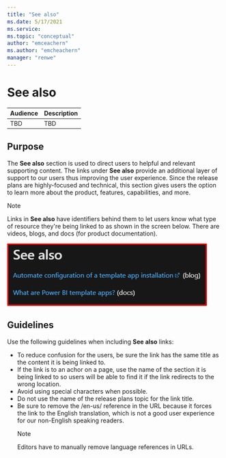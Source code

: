 ```yaml
---
title: "See also"
ms.date: 5/17/2021
ms.service: 
ms.topic: "conceptual"
author: "emceachern"
ms.author: "emcheachern"
manager: "renwe"
---
```


# See also

| Audience | Description |
|-------------|------------|
| TBD | TBD |

## Purpose
The **See also** section is used to direct users to helpful and relevant supporting content. The links under **See also** provide an additional layer of support to our users thus improving the user experience. Since the release plans are highly-focused and technical, this section gives users the option to learn more about the product, features, capabilities, and more. 

> [!NOTE]
> Links in **See also** have identifiers behind them to let users know what type of resource they're being linked to as shown in the screen below. There are videos, blogs, and docs (for product documentation).

[![Example of See also](media/see-also.png "Example of See also")](https://docs.microsoft.com/power-platform-release-plan/2020wave2/power-bi/automated-template-apps-installation-configuration)


## Guidelines

Use the following guidelines when including **See also** links:

* To reduce confusion for the users, be sure the link has the same title as the content it is being linked to. 
* If the link is to an achor on a page, use the name of the section it is being linked to so users will be able to find it if the link redirects to the wrong location.
* Avoid using special characters when possible. 
* Do not use the name of the release plans topic for the link title. 
* Be sure to remove the /en-us/ reference in the URL because it forces the link to the English translation, which is not a good user experience for our non-English speaking readers. 
  > [!NOTE]
  > Editors have to manually remove language references in URLs.


